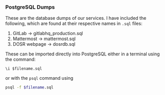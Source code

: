 
### PostgreSQL Dumps

These are the database dumps of our services. I have included the following, which are found at their respective names in `.sql` files:

1. GitLab -> gitlabhq_production.sql
2. Mattermost -> mattermost.sql
3. DOSR webpage -> dosrdb.sql

These can be imported directly into PostgreSQL either in a terminal using the command:

```
\i $filename.sql
``` 

or with the `psql` command using 

```bash
psql -f $filename.sql
```

